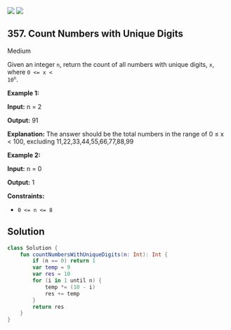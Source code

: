 [![](https://img.shields.io/github/stars/javadev/LeetCode-in-Kotlin?label=Stars&style=flat-square)](https://github.com/javadev/LeetCode-in-Kotlin)
[![](https://img.shields.io/github/forks/javadev/LeetCode-in-Kotlin?label=Fork%20me%20on%20GitHub%20&style=flat-square)](https://github.com/javadev/LeetCode-in-Kotlin/fork)

## 357\. Count Numbers with Unique Digits

Medium

Given an integer `n`, return the count of all numbers with unique digits, `x`, where <code>0 <= x < 10<sup>n</sup></code>.

**Example 1:**

**Input:** n = 2

**Output:** 91

**Explanation:** The answer should be the total numbers in the range of 0 ≤ x < 100, excluding 11,22,33,44,55,66,77,88,99

**Example 2:**

**Input:** n = 0

**Output:** 1

**Constraints:**

*   `0 <= n <= 8`

## Solution

```kotlin
class Solution {
    fun countNumbersWithUniqueDigits(n: Int): Int {
        if (n == 0) return 1
        var temp = 9
        var res = 10
        for (i in 1 until n) {
            temp *= (10 - i)
            res += temp
        }
        return res
    }
}
```